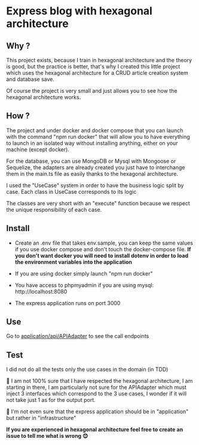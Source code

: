 # Express blog with hexagonal architecture

## Why ?

This project exists, because I train in hexagonal architecture and the theory is good, but the practice is better, that's why I created this little project which uses the hexagonal architecture for a CRUD article creation system and database save.

Of course the project is very small and just allows you to see how the hexagonal architecture works.

## How ?

The project and under docker and docker compose that you can launch with the command "npm run docker" that will allow you to have everything to launch in an isolated way without installing anything, either on your machine (except docker).

For the database, you can use MongoDB or Mysql with Mongoose or Sequelize, the adapters are already created you just have to interchange them in the main.ts file as easily thanks to the hexagonal architecture.

I used the "UseCase" system in order to have the business logic split by case.
Each class in UseCase corresponds to its logic

The classes are very short with an "execute" function because we respect the unique responsibility of each case.

## Install

- Create an .env file that takes env.sample, you can keep the same values if you use docker compose and don't touch the docker-compose file. **If you don't want docker you will need to install dotenv in order to load the environment variables into the application**

- If you are using docker simply launch "npm run docker"

- You have access to phpmyadmin if you are using mysql: http://localhost:8080

- The express application runs on port 3000

## Use

Go to [application/api/APIAdapter](https://github.com/juliendu11/express-blog-hexagonal-architecture/blob/main/src/application/api/APIAdapter.ts) to see the call endpoints

## Test

I did not do all the tests only the use cases in the domain (in TDD)


:thinking: I am not 100% sure that I have respected the hexagonal architecture, I am starting in there, I am particularly not sure for the APIAdapter which must inject 3 interfaces which correspond to the 3 use cases, I wonder if it will not take just 1 as for the output port.

:thinking: I'm not even sure that the express application should be in "application" but rather in "infrastructure"

**If you are experienced in hexagonal architecture feel free to create an issue to tell me what is wrong :blush:**
